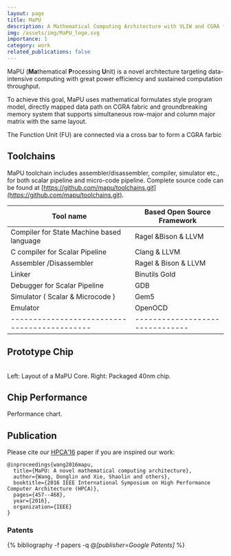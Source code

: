 ```yaml
---
layout: page
title: MaPU
description: A Mathematical Computing Architecture with VLIW and CGRA features.
img: /assets/img/MaPU_logo.svg
importance: 1
category: work
related_publications: false
---
```



MaPU (**Ma**thematical **P**rocessing **U**nit) is a novel architecture targeting data-intensive computing with great power efficiency and sustained computation throughput.  

To achieve this goal, MaPU uses mathematical formulates style program model, directly mapped data path on CGRA fabric and groundbreaking memory system that supports simultaneous row-major and column major matrix with the same layout. 
<div class="img_row">
    <img class="col three left" src="{{ site.baseurl }}/assets/img/MaPU_APE.svg" alt="" title="MaPU Architecture"/>
</div>

<div class="col three caption">
    The Function Unit (FU) are connected via a cross bar to form a CGRA farbic
</div>

## Toolchains

MaPU toolchain includes assembler/disassembler, compiler, simulator etc., for both scalar pipeline and micro-code pipeline.
Complete source code can be found at [https://github.com/mapu/toolchains.git](https://github.com/mapu/toolchains.git).

|Tool name                                   | Based Open Source Framework   |
|--------------------------------------------|-------------------------------|
|Compiler for State Machine based language   | Ragel &Bison & LLVM           |
|C compiler for Scalar Pipeline              | Clang & LLVM                  |
|Assembler /Disassembler                     | Ragel & Bison & LLVM          |
|Linker                                      | Binutils Gold                 |
|Debugger for Scalar Pipeline                | GDB                           |
|Simulator ( Scalar & Microcode )            | Gem5                          |
|Emulator                                    | OpenOCD                       |
|--------------------------------------------|-------------------------------|

## Prototype Chip

<div class="img_row">
    <img class="one three left" src="{{ site.baseurl }}/assets/img/MaPU_layout.jpg" alt="" title="MaPU Layout"/>
    <img class="two three left" src="{{ site.baseurl }}/assets/img/MaPU_Chip.jpeg" alt="" title="MaPU Chip"/>
</div>
<div class="col three caption">
    Left: Layout of a MaPU Core. Right: Packaged 40nm chip.
</div>

## Chip Performance
<div class="img_row">
    <img class="col three left" src="{{ site.baseurl }}/assets/img/MaPU_Performance.svg" alt="" title="MaPU Performance"/>
</div>
<div class="col three caption">
    Performance chart. 
</div>

## Publication

Please cite our [HPCA'16](https://ieeexplore.ieee.org/abstract/document/7446086) paper if you are inspired our work:
```text
@inproceedings{wang2016mapu,
  title={MaPU: A novel mathematical computing architecture},
  author={Wang, Donglin and Xie, Shaolin and others},
  booktitle={2016 IEEE International Symposium on High Performance Computer Architecture (HPCA)},
  pages={457--468},
  year={2016},
  organization={IEEE}
}
```
### Patents

{% bibliography -f papers -q @*[publisher=Google Patents]* %}
